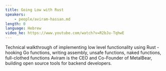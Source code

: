 ```yaml
---
title: Going Low with Rust
speakers:
    - people/aviram-hassan.md
length: 0
language: Hebrew
video_he: https://www.youtube.com/watch?v=R2bJu-TqhwE
---
```


Technical walkthrough of implementing low level functionality using Rust - hooking Go functions, writing assembly, unsafe functions, naked functions, full-clothed functions
Aviram is the CEO and Co-Founder of MetalBear, building open source tools for backend developers.


